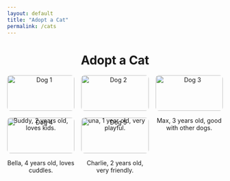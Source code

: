 ```yaml
---
layout: default
title: "Adopt a Cat"
permalink: /cats
---
```


<h1 style="text-align:center;">Adopt a Cat</h1>

<div style="display: grid; grid-template-columns: repeat(auto-fit, minmax(150px, 1fr)); gap: 1rem; max-width: 1200px; margin: auto;">

  <!-- Cat 1 -->
  <div style="text-align: center;">
    <img src="{{ '/assets/cats/cat1.png' | relative_url }}" alt="Dog 1" style="width:100%; height:auto; border-radius:8px;">
    <p>Buddy, 2 years old, loves kids.</p>
  </div>

  <!-- Cat 2 -->
  <div style="text-align: center;">
    <img src="{{ '/assets/cats/cat2.png' | relative_url }}" alt="Dog 2" style="width:100%; height:auto; border-radius:8px;">
    <p>Luna, 1 year old, very playful.</p>
  </div>

  <!-- Cat 3 -->
  <div style="text-align: center;">
    <img src="{{ '/assets/cats/cat3.png' | relative_url }}" alt="Dog 3" style="width:100%; height:auto; border-radius:8px;">
    <p>Max, 3 years old, good with other dogs.</p>
  </div>

  <!-- Cat 4 -->
  <div style="text-align: center;">
    <img src="{{ '/assets/cats/cat4.png' | relative_url }}" alt="Dog 4" style="width:100%; height:auto; border-radius:8px;">
    <p>Bella, 4 years old, loves cuddles.</p>
  </div>

  <!-- Cat 5 -->
  <div style="text-align: center;">
    <img src="{{ '/assets/cats/cat5.png' | relative_url }}" alt="Dog 5" style="width:100%; height:auto; border-radius:8px;">
    <p>Charlie, 2 years old, very friendly.</p>
  </div>

